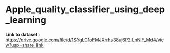 # Apple_quality_classifier_using_deep_learning

**Link to dataset** : https://drive.google.com/file/d/1SYgLC1oFMJXrrhs38uj6P2iLnNlF_Md4/view?usp=share_link
